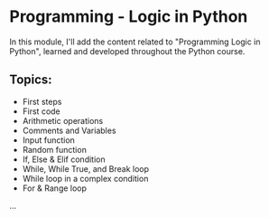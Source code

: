 # Programming - Logic in Python
In this module, I'll add the content related to "Programming Logic in Python", learned and developed throughout the Python course.

## Topics:

* First steps
* First code
* Arithmetic operations
* Comments and Variables
* Input function
* Random function
* If, Else & Elif condition
* While, While True, and Break loop
* While loop in a complex condition
* For & Range loop

...
